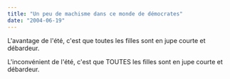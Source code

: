 ```yaml
---
title: "Un peu de machisme dans ce monde de démocrates"
date: "2004-06-19"
---
```


L'avantage de l'été, c'est que toutes les filles sont en jupe courte et débardeur.

L'inconvénient de l'été, c'est que TOUTES les filles sont en jupe courte et débardeur.

